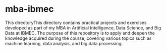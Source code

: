 # mba-ibmec

This directoryThis directory contains practical projects and exercises developed as part of my MBA in Artificial Intelligence, Data Science, and Big Data at IBMEC. The purpose of this repository is to apply and deepen the knowledge acquired during the course, covering various topics such as machine learning, data analysis, and big data processing.
